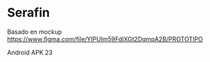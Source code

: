 # Serafin

Basado en mockup
https://www.figma.com/file/YIPUIm59FdIXGt2DqmpA2B/PROTOTIPO

Android APK 23
